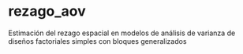 # rezago_aov
Estimación del rezago espacial en modelos de análisis de varianza de diseños factoriales simples con bloques generalizados 
